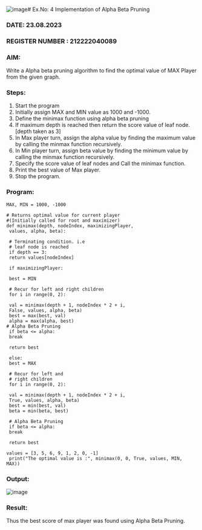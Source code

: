![image](https://github.com/Madhav005/AI_Lab_2023-24/assets/110885274/97b745ef-497f-4a19-8f7c-cc933e906abe)# Ex.No: 4   Implementation of Alpha Beta Pruning 
### DATE:  23.08.2023                                                                           
### REGISTER NUMBER :  212222040089
### AIM: 
Write a Alpha beta pruning algorithm to find the optimal value of MAX Player from the given graph.
### Steps:
1. Start the program
2. Initially  assign MAX and MIN value as 1000 and -1000.
3.  Define the minimax function  using alpha beta pruning
4.  If maximum depth is reached then return the score value of leaf node. [depth taken as 3]
5.  In Max player turn, assign the alpha value by finding the maximum value by calling the minmax function recursively.
6.  In Min player turn, assign beta value by finding the minimum value by calling the minmax function recursively.
7.  Specify the score value of leaf nodes and Call the minimax function.
8.  Print the best value of Max player.
9.  Stop the program. 

### Program:
```
MAX, MIN = 1000, -1000 
 
# Returns optimal value for current player 
#(Initially called for root and maximizer) 
def minimax(depth, nodeIndex, maximizingPlayer, 
 values, alpha, beta): 
 
 # Terminating condition. i.e 
 # leaf node is reached 
 if depth == 3: 
 return values[nodeIndex] 
 
 if maximizingPlayer: 
 
 best = MIN 
 
 # Recur for left and right children 
 for i in range(0, 2): 
 
 val = minimax(depth + 1, nodeIndex * 2 + i, 
 False, values, alpha, beta) 
 best = max(best, val) 
 alpha = max(alpha, best) 
# Alpha Beta Pruning 
 if beta <= alpha: 
 break 
 
 return best 
 
 else: 
 best = MAX 
 
 # Recur for left and 
 # right children 
 for i in range(0, 2): 
 
 val = minimax(depth + 1, nodeIndex * 2 + i, 
 True, values, alpha, beta) 
 best = min(best, val) 
 beta = min(beta, best) 
 
 # Alpha Beta Pruning 
 if beta <= alpha: 
 break 
 
 return best 
 
values = [3, 5, 6, 9, 1, 2, 0, -1] 
 print("The optimal value is :", minimax(0, 0, True, values, MIN, MAX))
```

### Output:
![image](https://github.com/Madhav005/AI_Lab_2023-24/assets/110885274/dc4ffec9-f07b-472e-8f6b-6146cafb5629)

### Result:
Thus the best score of max player was found using Alpha Beta Pruning.
